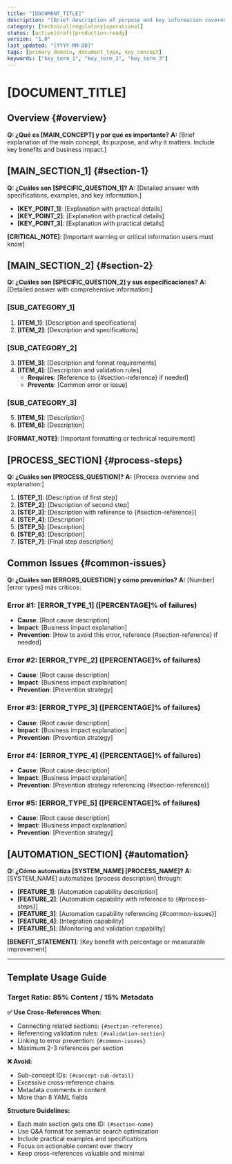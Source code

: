 ```yaml
---
title: "[DOCUMENT_TITLE]"
description: "[Brief description of purpose and key information covered]"
category: [technical|regulatory|operational]
status: [active|draft|production-ready]
version: "1.0"
last_updated: "[YYYY-MM-DD]"
tags: [primary_domain, document_type, key_concept]
keywords: ["key_term_1", "key_term_2", "key_term_3"]
---
```


# [DOCUMENT_TITLE]

## Overview {#overview}

**Q: ¿Qué es [MAIN_CONCEPT] y por qué es importante?**
**A:** [Brief explanation of the main concept, its purpose, and why it matters. Include key benefits and business impact.]

## [MAIN_SECTION_1] {#section-1}

**Q: ¿Cuáles son [SPECIFIC_QUESTION_1]?**
**A:** [Detailed answer with specifications, examples, and key information.]

- **[KEY_POINT_1]**: [Explanation with practical details]
- **[KEY_POINT_2]**: [Explanation with practical details] 
- **[KEY_POINT_3]**: [Explanation with practical details]

**[CRITICAL_NOTE]**: [Important warning or critical information users must know]

## [MAIN_SECTION_2] {#section-2}

**Q: ¿Cuáles son [SPECIFIC_QUESTION_2] y sus especificaciones?**
**A:** [Detailed answer with comprehensive information:]

### [SUB_CATEGORY_1]
1. **[ITEM_1]**: [Description and specifications]
2. **[ITEM_2]**: [Description and specifications]

### [SUB_CATEGORY_2]  
3. **[ITEM_3]**: [Description and format requirements]
4. **[ITEM_4]**: [Description and validation rules]
   - **Requires**: [Reference to {#section-reference} if needed]
   - **Prevents**: [Common error or issue]

### [SUB_CATEGORY_3]
5. **[ITEM_5]**: [Description]
6. **[ITEM_6]**: [Description]

**[FORMAT_NOTE]**: [Important formatting or technical requirement]

## [PROCESS_SECTION] {#process-steps}

**Q: ¿Cuáles son [PROCESS_QUESTION]?**
**A:** [Process overview and explanation:]

1. **[STEP_1]**: [Description of first step]
2. **[STEP_2]**: [Description of second step]
3. **[STEP_3]**: [Description with reference to {#section-reference}]
4. **[STEP_4]**: [Description]
5. **[STEP_5]**: [Description]
6. **[STEP_6]**: [Description]
7. **[STEP_7]**: [Final step description]

## Common Issues {#common-issues}

**Q: ¿Cuáles son [ERRORS_QUESTION] y cómo prevenirlos?**
**A:** [Number] [error types] más críticos:

### Error #1: [ERROR_TYPE_1] ([PERCENTAGE]% of failures)
- **Cause**: [Root cause description]
- **Impact**: [Business impact explanation]
- **Prevention**: [How to avoid this error, reference {#section-reference} if needed]

### Error #2: [ERROR_TYPE_2] ([PERCENTAGE]% of failures)  
- **Cause**: [Root cause description]
- **Impact**: [Business impact explanation]
- **Prevention**: [Prevention strategy]

### Error #3: [ERROR_TYPE_3] ([PERCENTAGE]% of failures)
- **Cause**: [Root cause description]
- **Impact**: [Business impact explanation]
- **Prevention**: [Prevention strategy]

### Error #4: [ERROR_TYPE_4] ([PERCENTAGE]% of failures)
- **Cause**: [Root cause description]
- **Impact**: [Business impact explanation]
- **Prevention**: [Prevention strategy referencing {#section-reference}]

### Error #5: [ERROR_TYPE_5] ([PERCENTAGE]% of failures)
- **Cause**: [Root cause description]
- **Impact**: [Business impact explanation]
- **Prevention**: [Prevention strategy]

## [AUTOMATION_SECTION] {#automation}

**Q: ¿Cómo automatiza [SYSTEM_NAME] [PROCESS_NAME]?**
**A:** [SYSTEM_NAME] automatizes [process description] through:

- **[FEATURE_1]**: [Automation capability description]
- **[FEATURE_2]**: [Automation capability with reference to {#process-steps}]
- **[FEATURE_3]**: [Automation capability referencing {#common-issues}]
- **[FEATURE_4]**: [Integration capability]
- **[FEATURE_5]**: [Monitoring and validation capability]

**[BENEFIT_STATEMENT]**: [Key benefit with percentage or measurable improvement]

---

## Template Usage Guide

### Target Ratio: 85% Content / 15% Metadata

**✅ Use Cross-References When:**
- Connecting related sections: `{#section-reference}`
- Referencing validation rules: `{#validation-section}`  
- Linking to error prevention: `{#common-issues}`
- Maximum 2-3 references per section

**❌ Avoid:**
- Sub-concept IDs: `{#concept-sub-detail}`
- Excessive cross-reference chains
- Metadata comments in content
- More than 8 YAML fields

**Structure Guidelines:**
- Each main section gets one ID: `{#section-name}`
- Use Q&A format for semantic search optimization
- Include practical examples and specifications
- Focus on actionable content over theory
- Keep cross-references valuable and minimal
